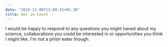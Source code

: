 ```yaml
---
date: "2016-11-06T13:00:25+05:30"
title: Get in touch
---
```


I would be happy to respond to any questions you might haved about my science, collaborations you could be interested in or opportunities you think I might like. I'm not a phish eater though.
